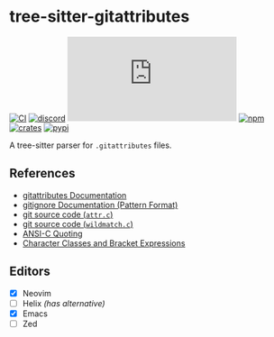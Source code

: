 # tree-sitter-gitattributes

[![CI][ci]](https://github.com/tree-sitter-grammars/tree-sitter-gitattributes/actions/workflows/ci.yml)
[![discord][discord]](https://discord.gg/w7nTvsVJhm)
[![matrix][matrix]](https://matrix.to/#/#tree-sitter-chat:matrix.org)
[![npm][npm]](https://www.npmjs.com/package/tree-sitter-gitattributes)
[![crates][crates]](https://crates.io/crates/tree-sitter-gitattributes)
[![pypi][pypi]](https://pypi.org/project/tree-sitter-gitattributes/)

A tree-sitter parser for `.gitattributes` files.

## References

* [gitattributes Documentation](https://git-scm.com/docs/gitattributes)
* [gitignore Documentation (Pattern Format)](https://git-scm.com/docs/gitignore#_pattern_format)
* [git source code (`attr.c`)](https://github.com/git/git/blob/master/attr.c)
* [git source code (`wildmatch.c`)](https://github.com/git/git/blob/master/wildmatch.c)
* [ANSI-C Quoting](https://www.gnu.org/software/bash/manual/html_node/ANSI_002dC-Quoting.html)
* [Character Classes and Bracket Expressions](https://www.gnu.org/software/grep/manual/html_node/Character-Classes-and-Bracket-Expressions.html)

## Editors

- [x] Neovim
- [ ] Helix _(has alternative)_
- [x] Emacs
- [ ] Zed

[ci]: https://img.shields.io/github/actions/workflow/status/tree-sitter-grammars/tree-sitter-gitattributes/ci.yml?logo=github&label=CI
[discord]: https://img.shields.io/discord/1063097320771698699?logo=discord&label=discord
[matrix]: https://img.shields.io/matrix/tree-sitter-chat%3Amatrix.org?logo=matrix&label=matrix
[npm]: https://img.shields.io/npm/v/tree-sitter-gitattributes?logo=npm
[crates]: https://img.shields.io/crates/v/tree-sitter-gitattributes?logo=rust
[pypi]: https://img.shields.io/pypi/v/tree-sitter-gitattributes?logo=pypi&logoColor=ffd242
